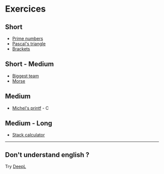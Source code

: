 # Exercices

## Short
- [Prime numbers](./exs/prime_numbers.md)
- [Pascal's triangle](./exs/pascal_triangle.md)
- [Brackets](./exs/brackets.md)

## Short - Medium
- [Biggest team](./exs/biggest_team.md)
- [Morse](./exs/morse.md)

## Medium
- [Michel's printf](./exs/michel_printf.md) - C

## Medium - Long
- [Stack calculator](./exs/stack_calculator.md)

---

## Don't understand english ?
Try [DeepL](https://www.deepl.com/translator)
